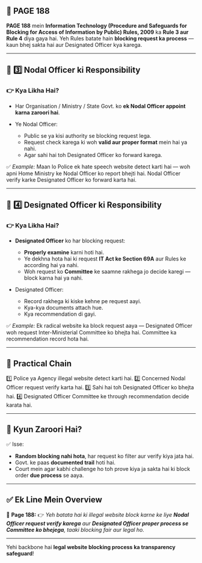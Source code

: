 ## 📄 **PAGE 188**

**PAGE 188** mein **Information Technology (Procedure and Safeguards for Blocking for Access of Information by Public) Rules, 2009** ka **Rule 3 aur Rule 4** diya gaya hai.
Yeh Rules batate hain **blocking request ka process** — kaun bhej sakta hai aur Designated Officer kya karega.

---

## 🔹 **3️⃣ Nodal Officer ki Responsibility**

### 👉 Kya Likha Hai?

* Har Organisation / Ministry / State Govt. ko **ek Nodal Officer appoint karna zaroori hai**.
* Ye Nodal Officer:

  * Public se ya kisi authority se blocking request lega.
  * Request check karega ki woh **valid aur proper format** mein hai ya nahi.
  * Agar sahi hai toh Designated Officer ko forward karega.

✅ *Example:* Maan lo Police ek hate speech website detect karti hai — woh apni Home Ministry ke Nodal Officer ko report bhejti hai. Nodal Officer verify karke Designated Officer ko forward karta hai.

---

## 🔹 **4️⃣ Designated Officer ki Responsibility**

### 👉 Kya Likha Hai?

* **Designated Officer** ko har blocking request:

  * **Properly examine** karni hoti hai.
  * Ye dekhna hota hai ki request **IT Act ke Section 69A** aur Rules ke according hai ya nahi.
  * Woh request ko **Committee** ke saamne rakhega jo decide karegi — block karna hai ya nahi.
* Designated Officer:

  * Record rakhega ki kiske kehne pe request aayi.
  * Kya-kya documents attach hue.
  * Kya recommendation di gayi.

✅ *Example:* Ek radical website ka block request aaya — Designated Officer woh request Inter-Ministerial Committee ko bhejta hai. Committee ka recommendation record hota hai.

---

## 🧩 **Practical Chain**

1️⃣ Police ya Agency illegal website detect karti hai.
2️⃣ Concerned Nodal Officer request verify karta hai.
3️⃣ Sahi hai toh Designated Officer ko bhejta hai.
4️⃣ Designated Officer Committee ke through recommendation decide karata hai.

---

## 🔹 **Kyun Zaroori Hai?**

✅ Isse:

* **Random blocking nahi hota**, har request ko filter aur verify kiya jata hai.
* Govt. ke paas **documented trail** hoti hai.
* Court mein agar kabhi challenge ho toh prove kiya ja sakta hai ki block order **due process** se aaya.

---

## ✅ **Ek Line Mein Overview**

📌 **Page 188:**
👉 *Yeh batata hai ki illegal website block karne ke liye **Nodal Officer request verify karega** aur **Designated Officer proper process se Committee ko bhejega**, taaki blocking fair aur legal ho.*

---

Yehi backbone hai **legal website blocking process ka transparency safeguard**!
